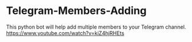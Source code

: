 # Telegram-Members-Adding
This python bot will help add multiple members to your Telegram channel.
https://www.youtube.com/watch?v=kiZ4hjRHEts
